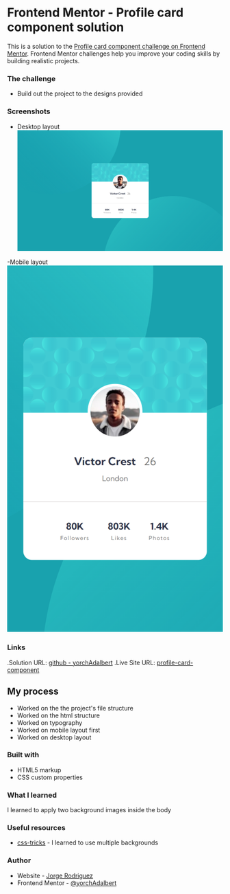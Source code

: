 # Frontend Mentor - Profile card component solution

This is a solution to the [Profile card component challenge on Frontend Mentor](https://www.frontendmentor.io/challenges/profile-card-component-cfArpWshJ). Frontend Mentor challenges help you improve your coding skills by building realistic projects. 

### The challenge

- Build out the project to the designs provided

### Screenshots

- Desktop layout
![](./img/desktop-layout.png)

-Mobile layout
![](./img/mobile-layout.png)

### Links

.Solution URL: [github - yorchAdalbert](https://github.com/yorchAdalbert/profile-card-component)
.Live Site URL: [profile-card-component](https://yorchadalbert.github.io/profile-card-component/)

## My process

- Worked on the the project's file structure
- Worked on the html structure
- Worked on typography
- Worked on mobile layout first
- Worked on desktop layout

### Built with

- HTML5 markup
- CSS custom properties

### What I learned

I learned to apply two background images inside the body

### Useful resources

- [css-tricks](https://css-tricks.com/css-basics-using-multiple-backgrounds/) - I learned to use multiple backgrounds

### Author

- Website - [Jorge Rodriguez](http://www.yorchadalbert.com)
- Frontend Mentor - [@yorchAdalbert](https://www.frontendmentor.io/profile/yorchAdalbert)